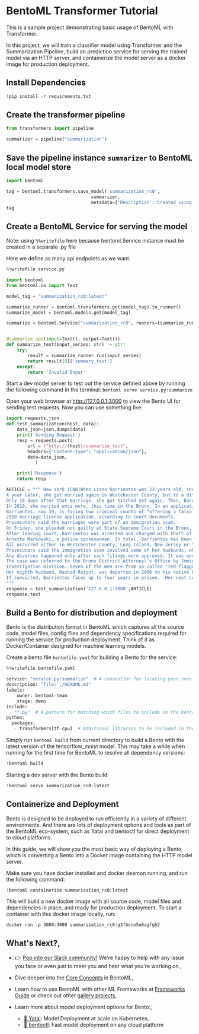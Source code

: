 # BentoML Transformer Tutorial

This is a sample project demonstrating basic usage of BentoML with Transformer.

In this project, we will train a classifier model using Transformer and the Summarization Pipeline, build an prediction service for serving the trained model via an HTTP server, and containerize the model server as a docker image for production deployment.

## Install Dependencies


```python
!pip install -r requirements.txt
```

## Create the transformer pipeline


```python
from transformers import pipeline

summarizer = pipeline("summarization")
```

## Save the pipeline instance `summarizer` to BentoML local model store


```python
import bentoml

tag = bentoml.transformers.save_model('summarization_rc0', 
                                summarizer,
                                metadata={'Description':'Created using Transformer Pipeline'})
tag
```

## Create a BentoML Service for serving the model

Note: using `%%writefile` here because bentoml.Service instance must be created in a separate .py file

Here we define as many api endpoints as we want.


```python
%%writefile service.py

import bentoml
from bentoml.io import Text

model_tag = "summarization_rc0:latest"

summarize_runner = bentoml.transformers.get(model_tag).to_runner()
summarize_model = bentoml.models.get(model_tag)

summarize = bentoml.Service("summarization_rc0", runners=[summarize_runner])


@summarize.api(input=Text(), output=Text())
def summarize_text(input_series: str) -> str:
    try:
        result = summarize_runner.run(input_series)
        return result[0]['summary_text']
    except:
        return 'Invalid Input'
```

Start a dev model server to test out the service defined above by running the following command in the terminal: `bentoml serve service.py:summarize`

Open your web browser at http://127.0.0.1:3000 to view the Bento UI for sending test requests. Now you can use something like:


```python
import requests,json 
def test_summarization(host, data):
    data_json=json.dumps(data)
    print('Sending Request')
    resp = requests.post(
        url = f"http://{host}/summarize_text",
        headers={"Content-Type": "application/json"},
        data=data_json,
           )

    print('Response')
    return resp
```


```python
ARTICLE = """ New York (CNN)When Liana Barrientos was 23 years old, she got married in Westchester County, New York.
A year later, she got married again in Westchester County, but to a different man and without divorcing her first husband.
Only 18 days after that marriage, she got hitched yet again. Then, Barrientos declared "I do" five more times, sometimes only within two weeks of each other.
In 2010, she married once more, this time in the Bronx. In an application for a marriage license, she stated it was her "first and only" marriage.
Barrientos, now 39, is facing two criminal counts of "offering a false instrument for filing in the first degree," referring to her false statements on the
2010 marriage license application, according to court documents.
Prosecutors said the marriages were part of an immigration scam.
On Friday, she pleaded not guilty at State Supreme Court in the Bronx, according to her attorney, Christopher Wright, who declined to comment further.
After leaving court, Barrientos was arrested and charged with theft of service and criminal trespass for allegedly sneaking into the New York subway through an emergency exit, said Detective
Annette Markowski, a police spokeswoman. In total, Barrientos has been married 10 times, with nine of her marriages occurring between 1999 and 2002.
All occurred either in Westchester County, Long Island, New Jersey or the Bronx. She is believed to still be married to four men, and at one time, she was married to eight men at once, prosecutors say.
Prosecutors said the immigration scam involved some of her husbands, who filed for permanent residence status shortly after the marriages.
Any divorces happened only after such filings were approved. It was unclear whether any of the men will be prosecuted.
The case was referred to the Bronx District Attorney\'s Office by Immigration and Customs Enforcement and the Department of Homeland Security\'s
Investigation Division. Seven of the men are from so-called "red-flagged" countries, including Egypt, Turkey, Georgia, Pakistan and Mali.
Her eighth husband, Rashid Rajput, was deported in 2006 to his native Pakistan after an investigation by the Joint Terrorism Task Force.
If convicted, Barrientos faces up to four years in prison.  Her next court appearance is scheduled for May 18.
"""
response = test_summarization('127.0.0.1:3000',ARTICLE)
response.text

```

## Build a Bento for distribution and deployment

Bento is the distribution format in BentoML which captures all the source code, model files, config files and dependency specifications required for running the service for production deployment. Think of it as Docker/Container designed for machine learning models.

Create a bento file `bentofile.yaml` for building a Bento for the service:



```python
%%writefile bentofile.yaml

service: "service.py:summarize"  # A convention for locating your service: <YOUR_SERVICE_PY>:<YOUR_SERVICE_ANNOTATION>
description: "file: ./README.md"
labels:
    owner: bentoml-team
    stage: demo
include:
 - "*.py"  # A pattern for matching which files to include in the bento
python:
  packages:
   - transformers[tf-cpu]  # Additional libraries to be included in the bento

```

Simply run `bentoml build` from current directory to build a Bento with the latest version of the tensorflow_mnist model. This may take a while when running for the first time for BentoML to resolve all dependency versions:


```python
!bentoml build
```

Starting a dev server with the Bento build:


```python
!bentoml serve summarization_rc0:latest
```

## Containerize and Deployment

Bento is designed to be deployed to run efficiently in a variety of different environments. And there are lots of deployment options and tools as part of the BentoML eco-system, such as Yatai and bentoctl for direct deployment to cloud platforms.

In this guide, we will show you the most basic way of deploying a Bento, which is converting a Bento into a Docker image containing the HTTP model server.

Make sure you have docker installed and docker deamon running, and run the following command:


```python
!bentoml containerize summarization_rc0:latest
```

This will build a new docker image with all source code, model files and dependencies in place, and ready for production deployment. To start a container with this docker image locally, run:

`docker run -p 3000:3000 summarization_rc0:g3fbsno5u6agfgh2 `

## What's Next?,
   
  - 👉 [Pop into our Slack community!](https://l.linklyhq.com/l/ktO8) We're happy to help with any issue you face or even just to meet you and hear what you're working on.,
   
  - Dive deeper into the [Core Concepts](https://docs.bentoml.org/en/latest/concepts/index.html) in BentoML,
  
  - Learn how to use BentoML with other ML Frameworks at [Frameworks Guide](https://docs.bentoml.org/en/latest/frameworks/index.html) or check out other [gallery projects](https://github.com/bentoml/gallery),
  - Learn more about model deployment options for Bento:,
      - [🦄️ Yatai](https://github.com/bentoml/Yatai): Model Deployment at scale on Kubernetes,
      - [🚀 bentoctl](https://github.com/bentoml/bentoctl): Fast model deployment on any cloud platform
